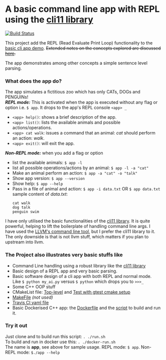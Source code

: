 # A basic command line app with REPL using the [cli11 library](https://cliutils.github.io/CLI11/)
[![Build Status](https://app.travis-ci.com/refactormyself/basic-cli-repl.svg?branch=main)](https://app.travis-ci.com/refactormyself/basic-cli-repl)

This project add the REPL (Read Evaluate Print Loop) functionality to the [basic cli app demo](https://github.com/refactormyself/basic-cli-util).
<s>Extended notes on the concepts explored are discussed [here](www.refactored.live/notes/basic-repl-app-cpp).</s>

The app demonstrates among other concepts a simple sentence level parsing. 

### What does the app do?
The app simulates a fictitious zoo which has only CATs, DOGs and PENGUINs!   
***REPL mode:*** This is activated when the app is executed without any flag or option i.e. `$ app`. 
It drops to the app's REPL console `<app> _` 
- `<app> help()`: shows a brief description of the app.
- `<app> list()`: lists the available animals and possible actions/operations.
- `<app> cat walk`: issues a command that an animal: *cat* should perform an action: *walk*.
- `<app> exit()`: will exit the app.

***Non-REPL mode:*** when you add a flag or option
- list the available animals: `$ app -l`
- list all possible operations/actions by an animal: `$ app -l -a "cat"`
- Make an animal perform an action: `$ app -a "cat" -o "talk"`
- Show app version: `$ app --version`
- Show help: `$ app --help`
- Pass in a file of animal and action: `$ app -i data.txt` OR `$ app data.txt`   
    sample content of *data.txt*:
    ```
    cat walk
    dog talk
    penguin swim
    ```

I have only utilised the basic functionalities of the  [cli11 library](https://cliutils.github.io/CLI11/).
It is quite powerful, helping to lift the boilerplate of handling command line args. I have used the
[LLVM's command line tool](https://llvm.org/doxygen/CommandLine_8h_source.html), but I prefer the cli11 library to it.
The only downside is that is not llvm stuff, which matters if you plan to upstream into llvm.

### The Project also illustrates very basic stuffs like
- Command Line handling using a robust library like the [cli11 library](https://cliutils.github.io/CLI11/)
- Basic design of a REPL app and very basic parsing.
- Basic software design of a cli app with both REPL and normal mode. 
  Like `$ python my_ai.py` versus `$ python` which drops you to `>>>_`
- Some C++ OOP stuff
- CMakeList file: [Top-level](./CMakeLists.txt) and [Test with gtest cmake setup](./test/CMakeLists.txt)
- [MakeFile](./Makefile) *(not used)*
- [Travis CI yaml file](./.travis.yml)
- Basic Dockerised C++ app: the [Dockerfile](./x86.Dockerfile) and the [script](./docker-run.sh) to build and run it.

### Try it out
Just clone and to build run this script: `. ./run.sh`   
To build and run in docker use this: `. ./docker-run.sh`    
The name is **app**, see above for sample usage. REPL mode: `$ app`. Non-REPL mode: `$./app --help`